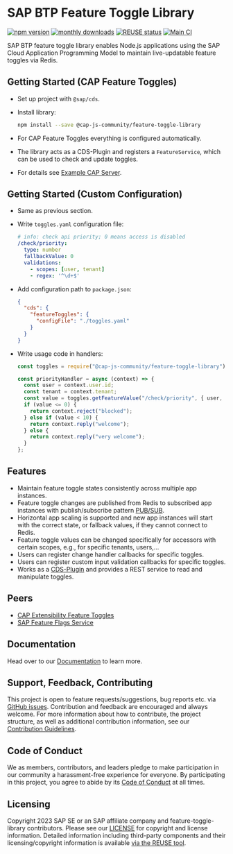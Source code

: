 # SAP BTP Feature Toggle Library

[![npm version](https://img.shields.io/npm/v/@cap-js-community/feature-toggle-library)](https://www.npmjs.com/package/@cap-js-community/feature-toggle-library)
[![monthly downloads](https://img.shields.io/npm/dm/@cap-js-community/feature-toggle-library)](https://www.npmjs.com/package/@cap-js-community/feature-toggle-library)
[![REUSE status](https://api.reuse.software/badge/github.com/cap-js-community/feature-toggle-library)](https://api.reuse.software/info/github.com/cap-js-community/feature-toggle-library)
[![Main CI](https://github.com/cap-js-community/feature-toggle-library/actions/workflows/main-ci.yml/badge.svg)](https://github.com/cap-js-community/feature-toggle-library/commits/main)

SAP BTP feature toggle library enables Node.js applications using the SAP Cloud Application Programming Model to maintain live-updatable feature toggles via Redis.

## Getting Started (CAP Feature Toggles)

- Set up project with `@sap/cds`.
- Install library:

  ```bash
  npm install --save @cap-js-community/feature-toggle-library
  ```

- For CAP Feature Toggles everything is configured automatically.
- The library acts as a CDS-Plugin and registers a `FeatureService`, which can be used to check and update toggles.
- For details see [Example CAP Server](https://github.com/cap-js-community/feature-toggle-library/blob/main/example-cap-server).

## Getting Started (Custom Configuration)

- Same as previous section.
- Write `toggles.yaml` configuration file:

  ```yaml
  # info: check api priority; 0 means access is disabled
  /check/priority:
    type: number
    fallbackValue: 0
    validations:
      - scopes: [user, tenant]
      - regex: '^\d+$'
  ```

- Add configuration path to `package.json`:

  ```json
  {
    "cds": {
      "featureToggles": {
        "configFile": "./toggles.yaml"
      }
    }
  }
  ```

- Write usage code in handlers:

  ```javascript
  const toggles = require("@cap-js-community/feature-toggle-library");

  const priorityHandler = async (context) => {
    const user = context.user.id;
    const tenant = context.tenant;
    const value = toggles.getFeatureValue("/check/priority", { user, tenant });
    if (value <= 0) {
      return context.reject("blocked");
    } else if (value < 10) {
      return context.reply("welcome");
    } else {
      return context.reply("very welcome");
    }
  };
  ```

## Features

- Maintain feature toggle states consistently across multiple app instances.
- Feature toggle changes are published from Redis to subscribed app instances with publish/subscribe pattern [PUB/SUB](https://redis.io/topics/pubsub).
- Horizontal app scaling is supported and new app instances will start with the correct state, or fallback values, if they cannot connect to Redis.
- Feature toggle values can be changed specifically for accessors with certain scopes, e.g., for specific tenants, users,...
- Users can register change handler callbacks for specific toggles.
- Users can register custom input validation callbacks for specific toggles.
- Works as a [CDS-Plugin](https://cap.cloud.sap/docs/node.js/cds-plugins) and provides a REST service to read and manipulate toggles.

## Peers

- [CAP Extensibility Feature Toggles](https://cap-js-community.github.io/feature-toggle-library/peers/#cap-extensibility-feature-toggles)
- [SAP Feature Flags Service](https://cap-js-community.github.io/feature-toggle-library/peers/#sap-feature-flags-service)

## Documentation

Head over to our [Documentation](https://cap-js-community.github.io/feature-toggle-library/) to learn more.

## Support, Feedback, Contributing

This project is open to feature requests/suggestions, bug reports etc. via [GitHub issues](https://github.com/cap-js-community/feature-toggle-library/issues). Contribution and feedback are encouraged and always welcome. For more information about how to contribute, the project structure, as well as additional contribution information, see our [Contribution Guidelines](CONTRIBUTING.md).

## Code of Conduct

We as members, contributors, and leaders pledge to make participation in our community a harassment-free experience for everyone. By participating in this project, you agree to abide by its [Code of Conduct](CODE_OF_CONDUCT.md) at all times.

## Licensing

Copyright 2023 SAP SE or an SAP affiliate company and feature-toggle-library contributors. Please see our [LICENSE](LICENSE) for copyright and license information. Detailed information including third-party components and their licensing/copyright information is available [via the REUSE tool](https://api.reuse.software/info/github.com/cap-js-community/feature-toggle-library).
